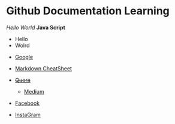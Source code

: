 # Github Documentation Learning

*Hello World*
**Java Script**
+ Hello
+ Wolrd

- [Google](https://www.google.com)
- [Markdown CheatSheet](https://github.com/adam-p/markdown-here/wiki/Markdown-Cheatsheet)
- [~~Quora~~](https://www.quora.com)
	* [Medium](https://www.google.com)

- [Facebook](https://www.Facebook.com)


- [InstaGram](https://www.instagram.com)

